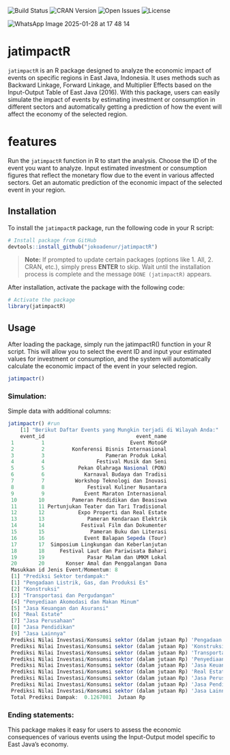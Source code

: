 ![Build Status](https://img.shields.io/badge/build-passing-brightgreen.svg)
![CRAN Version](https://img.shields.io/badge/CRAN-7.3.2-brightgreen)
![Open Issues](https://img.shields.io/badge/open%20issues-0-brightgreen)
![License](https://img.shields.io/badge/License-MIT-blue)

![WhatsApp Image 2025-01-28 at 17 48 14](https://github.com/user-attachments/assets/831d62b6-d9fc-4afd-9e8d-b65caa306737)


# jatimpactR

`jatimpactR` is an R package designed to analyze the economic impact of events on specific regions in East Java, Indonesia. It uses methods such as Backward Linkage, Forward Linkage, and Multiplier Effects based on the Input-Output Table of East Java (2016). With this package, users can easily simulate the impact of events by estimating investment or consumption in different sectors and automatically getting a prediction of how the event will affect the economy of the selected region.

# features

Run the `jatimpactR` function in R to start the analysis.
Choose the ID of the event you want to analyze.
Input estimated investment or consumption figures that reflect the monetary flow due to the event in various affected sectors.
Get an automatic prediction of the economic impact of the selected event in your region.

## Installation

To install the `jatimpactR` package, run the following code in your R script:

```R
# Install package from GitHub
devtools::install_github("jokoadenur/jatimpactR")
```

> **Note:** If prompted to update certain packages (options like 1. All, 2. CRAN, etc.), simply press **ENTER** to skip. Wait until the installation process is complete and the message `DONE (jatimpactR)` appears.

After installation, activate the package with the following code:

```R
# Activate the package
library(jatimpactR)
```

## Usage

After loading the package, simply run the jatimpactR() function in your R script. This will allow you to select the event ID and input your estimated values for investment or consumption, and the system will automatically calculate the economic impact of the event in your selected region.

```R
jatimpactr()
```

### Simulation:
   Simple data with additional columns:
   ```R
   jatimpactr() #run
       [1] "Berikut Daftar Events yang Mungkin terjadi di Wilayah Anda:"
       event_id                              event_name
    1         1                            Event MotoGP
    2         2         Konferensi Bisnis Internasional
    3         3                    Pameran Produk Lokal
    4         4                 Festival Musik dan Seni
    5         5           Pekan Olahraga Nasional (PON)
    6         6             Karnaval Budaya dan Tradisi
    7         7          Workshop Teknologi dan Inovasi
    8         8              Festival Kuliner Nusantara
    9         9             Event Maraton Internasional
    10       10         Pameran Pendidikan dan Beasiswa
    11       11 Pertunjukan Teater dan Tari Tradisional
    12       12           Expo Properti dan Real Estate
    13       13              Pameran Kendaraan Elektrik
    14       14            Festival Film dan Dokumenter
    15       15               Pameran Buku dan Literasi
    16       16             Event Balapan Sepeda (Tour)
    17       17  Simposium Lingkungan dan Keberlanjutan
    18       18     Festival Laut dan Pariwisata Bahari
    19       19              Pasar Malam dan UMKM Lokal
    20       20       Konser Amal dan Penggalangan Dana
    Masukkan id Jenis Event/Momentum: 8
    [1] "Prediksi Sektor terdampak:"
    [1] "Pengadaan Listrik, Gas, dan Produksi Es"
    [2] "Konstruksi"                             
    [3] "Transportasi dan Pergudangan"           
    [4] "Penyediaan Akomodasi dan Makan Minum"   
    [5] "Jasa Keuangan dan Asuransi"             
    [6] "Real Estate"                            
    [7] "Jasa Perusahaan"                        
    [8] "Jasa Pendidikan"                        
    [9] "Jasa Lainnya"                           
    Prediksi Nilai Investasi/Konsumsi sektor (dalam jutaan Rp) 'Pengadaan Listrik, Gas, dan Produksi Es': 2
    Prediksi Nilai Investasi/Konsumsi sektor (dalam jutaan Rp) 'Konstruksi': 1.2
    Prediksi Nilai Investasi/Konsumsi sektor (dalam jutaan Rp) 'Transportasi dan Pergudangan': 3
    Prediksi Nilai Investasi/Konsumsi sektor (dalam jutaan Rp) 'Penyediaan Akomodasi dan Makan Minum': 4
    Prediksi Nilai Investasi/Konsumsi sektor (dalam jutaan Rp) 'Jasa Keuangan dan Asuransi': 1
    Prediksi Nilai Investasi/Konsumsi sektor (dalam jutaan Rp) 'Real Estate': 22
    Prediksi Nilai Investasi/Konsumsi sektor (dalam jutaan Rp) 'Jasa Perusahaan': 1
    Prediksi Nilai Investasi/Konsumsi sektor (dalam jutaan Rp) 'Jasa Pendidikan': 2
    Prediksi Nilai Investasi/Konsumsi sektor (dalam jutaan Rp) 'Jasa Lainnya': 3
    Total Prediksi Dampak:  0.1267081  Jutaan Rp
   ```
### Ending statements:
  This package makes it easy for users to assess the economic consequences of various events using the Input-Output model specific to East Java’s economy.
